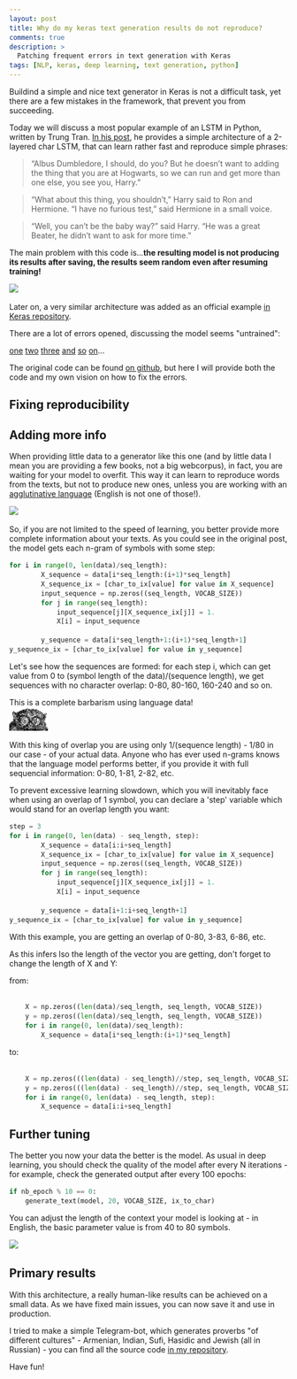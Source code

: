 ```yaml
---
layout: post
title: Why do my keras text generation results do not reproduce?
comments: true
description: >
  Patching frequent errors in text generation with Keras
tags: [NLP, keras, deep learning, text generation, python]
---
```


Buildind a simple and nice text generator in Keras is not a difficult task, yet there are a few mistakes in the framework, that prevent you from succeeding.

Today we will discuss a most popular example of an LSTM in Python, written by Trung Tran. [In his post](https://chunml.github.io/ChunML.github.io/project/Creating-Text-Generator-Using-Recurrent-Neural-Network/), he provides a simple architecture of a 2-layered char LSTM, that can learn rather fast and reproduce simple phrases:

> “Albus Dumbledore, I should, do you? But he doesn’t want to adding the thing that you are at Hogwarts, so we can run and get more than one else, you see you, Harry.”

> “What about this thing, you shouldn’t,” Harry said to Ron and Hermione. “I have no furious test,” said Hermione in a small voice.

> “Well, you can’t be the baby way?” said Harry. “He was a great Beater, he didn’t want to ask for more time.”


The main problem with this code is...**the resulting model is not producing its results after saving, the results seem random even after resuming training!**

![](https://d3ebicv0uqgr7t.cloudfront.net/images/tarsier.png)

Later on, a very similar architecture was added as an official example [in Keras repository](https://github.com/keras-team/keras/blob/master/examples/lstm_text_generation.py).

There are a lot of errors opened, discussing the model seems "untrained":

[one](https://stackoverflow.com/questions/46119435/keras-lstm-why-different-results-with-same-model-same-weights) [two](https://stackoverflow.com/questions/48562099/keras-why-does-sequential-and-model-give-different-outputs) [three](https://github.com/keras-team/keras/issues/4875) [and](https://stackoverflow.com/questions/44509069/lstm-model-prints-trailing-garbage-characters) [so](https://stackoverflow.com/questions/51809132/how-to-restore-a-saved-model-with-lstm-layers-in-keras) [on](https://github.com/ChunML/text-generator/issues/4)...


The original code can be found [on github](https://github.com/ChunML/text-generator/), but here I will provide both the code and my own vision on how to fix the errors.

## Fixing reproducibility


## Adding more info

When providing little  data to a generator like this one (and by little data I mean you are providing a few books, not a big webcorpus), in fact, you are waiting for your model to overfit. This way it can learn to reproduce words from the texts, but not to produce new ones, unless you are working with an [agglutinative language](https://en.wikipedia.org/wiki/Agglutinative_language) (English is not one of those!).

![](https://blog.datasciencedojo.com/wp-content/uploads/2016/04/generate-3.png)

So, if you are not limited to the speed of learning, you better provide more complete information about your texts.
As you could see in the original post, the model gets each n-gram of symbols with some step: 

```python
for i in range(0, len(data)/seq_length): 
		X_sequence = data[i*seq_length:(i+1)*seq_length] 
		X_sequence_ix = [char_to_ix[value] for value in X_sequence]
		input_sequence = np.zeros((seq_length, VOCAB_SIZE))
		for j in range(seq_length):
		 	input_sequence[j][X_sequence_ix[j]] = 1.
			X[i] = input_sequence

		y_sequence = data[i*seq_length+1:(i+1)*seq_length+1]
y_sequence_ix = [char_to_ix[value] for value in y_sequence]
```
Let's see how the sequences are formed: 
for each step i, which can get value from 0 to (symbol length of the data)/(sequence length), we get sequences  with no character overlap: 0-80, 80-160, 160-240 and so on.

This is a complete barbarism using language data!   
![](https://github.com/TatianaShavrina/blog/blob/master/assets/img/index._photo-resizer.ru.jpeg)

With this king of overlap you are using only 1/(sequence length) - 1/80 in our case - of your actual data. Anyone who has ever used n-grams knows that the language model performs better, if you provide it with full sequencial information: 0-80, 1-81, 2-82, etc.

To prevent excessive learning slowdown, which you will inevitably face when using an overlap of 1 symbol,  you can declare a 'step' variable which would stand for an overlap length you want:

```python
step = 3
for i in range(0, len(data) - seq_length, step): 
		X_sequence = data[i:i+seq_length] 
		X_sequence_ix = [char_to_ix[value] for value in X_sequence]
		input_sequence = np.zeros((seq_length, VOCAB_SIZE))
		for j in range(seq_length):
		 	input_sequence[j][X_sequence_ix[j]] = 1.
			X[i] = input_sequence

		y_sequence = data[i+1:i+seq_length+1]
y_sequence_ix = [char_to_ix[value] for value in y_sequence]
```
With this example, you are getting an overlap of 0-80, 3-83, 6-86, etc.

As this infers lso the length of the vector you are getting, don't forget to change the length of X and Y:

from:

```python

	X = np.zeros((len(data)/seq_length, seq_length, VOCAB_SIZE))
	y = np.zeros((len(data)/seq_length, seq_length, VOCAB_SIZE))
	for i in range(0, len(data)/seq_length):
		X_sequence = data[i*seq_length:(i+1)*seq_length]
```

to:

```python

	X = np.zeros(((len(data) - seq_length)//step, seq_length, VOCAB_SIZE))
	y = np.zeros(((len(data) - seq_length)//step, seq_length, VOCAB_SIZE))
	for i in range(0, len(data) - seq_length, step): 
		X_sequence = data[i:i+seq_length] 
```
    
    
## Further tuning

The better you now your data the better is the model. As usual in deep learning, you should check the quality of the model after every N iterations - for example, check the generated output after every 100 epochs:


```python
if nb_epoch % 10 == 0:
    generate_text(model, 20, VOCAB_SIZE, ix_to_char)
```

You can adjust the length of the context your model is looking at - in English, the basic parameter value is from 40 to 80 symbols.

![](https://cdn-images-1.medium.com/max/1600/1*gCWUibmQ8rszKxI3G19KmA.jpeg)

## Primary results

With this architecture, a really human-like results can be achieved on a small data. As we have fixed main issues, you can now save it and use in production.

I tried to make a simple Telegram-bot, which generates proverbs "of different cultures" - Armenian, Indian, Sufi, Hasidic and Jewish (all in Russian) - you can find all the source code [in my repository](https://github.com/TatianaShavrina/NeuroBasnya/). 

Have fun!
